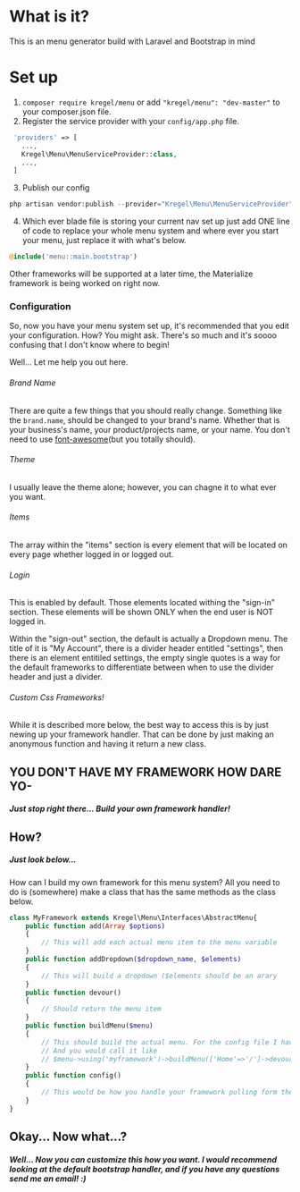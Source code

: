 # What is it?
This is an menu generator build with Laravel and Bootstrap in mind

# Set up
 1. `composer require kregel/menu` or add  `"kregel/menu": "dev-master"` to your composer.json file.
 2. Register the service provider with your `config/app.php` file.
 
 ```php
  'providers' => [
    ...,
    Kregel\Menu\MenuServiceProvider::class,
    ...,
  ]
```

 3. Publish our config 
 ```php 
 php artisan vendor:publish --provider="Kregel\Menu\MenuServiceProvider"
 ```
 
 4. Which ever blade file is storing your current nav set up just add ONE line of code to replace your whole menu system and where ever you start your menu, just replace it with what's below.

```php
@include('menu::main.bootstrap')
```

Other frameworks will be supported at a later time, the Materialize framework is being worked on right now.

### Configuration
So, now you have your menu system set up, it's recommended that you edit your configuration. How? You might ask. There's so much and it's soooo confusing that I don't know where to begin!

Well... Let me help you out here.

###### Brand Name
There are quite a few things that you should really change. Something like the `brand.name`, should be changed to your brand's name. Whether that is your business's name, your product/projects name, or your name. You don't need to use [font-awesome](http://fortawesome.github.io/Font-Awesome)(but you totally should). 

###### Theme
I usually leave the theme alone; however, you can chagne it to what ever you want.

###### Items
The array within the "items" section is every element that will be located on every page whether logged in or logged out.

###### Login
This is enabled by default. Those elements located withing the "sign-in" section. These elements will be shown ONLY when the end user is NOT logged in.

Within the "sign-out" section, the default is actually a Dropdown menu. The title of it is "My Account", there is a divider header entitled "settings", then there is an element entitiled settings, the empty single quotes is a way for the default frameworks to differentiate between when to use the divider header and just a divider.

###### Custom Css Frameworks!
While it is described more below, the best way to access this is by just newing up your framework handler. That can be done by just making an anonymous function and having it return a new class.

## YOU DON'T HAVE MY FRAMEWORK HOW DARE YO-

##### Just stop right there... Build your own framework handler!

## How?

##### Just look below...

How can I build my own framework for this menu system? All you need to do is (somewhere) make a class that has the same methods as the class below.

```php
class MyFramework extends Kregel\Menu\Interfaces\AbstractMenu{
    public function add(Array $options)
    {
		// This will add each actual menu item to the menu variable
    }
    public function addDropdown($dropdown_name, $elements)
    {
		// This will build a dropdown ($elements should be an arary 
    }
    public function devour()
    {
		// Should return the menu item
    }
    public function buildMenu($menu)
    {
		// This should build the actual menu. For the config file I have
		// And you would call it like 
		// $menu->using('myframework')->buildMenu(['Home'=>'/']->devour()
    }
    public function config()
    {
    	// This would be how you handle your framework pulling form the config file.
    }
}
```

## Okay... Now what...?

##### Well... Now you can customize this how you want. I would recommend looking at the default bootstrap handler, and if you have any questions send me an email! :)

